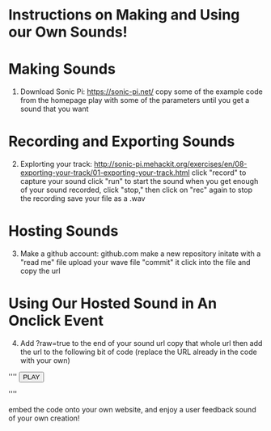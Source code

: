 # Instructions on Making and Using our Own Sounds! 

# Making Sounds
1. Download Sonic Pi: https://sonic-pi.net/
    copy some of the example code from the homepage
    play with some of the parameters until you get a sound that you want 
    
# Recording and Exporting Sounds
2. Explorting your track: http://sonic-pi.mehackit.org/exercises/en/08-exporting-your-track/01-exporting-your-track.html 
    click "record" to capture your sound
    click "run" to start the sound
    when you get enough of your sound recorded, click "stop," then click on "rec" again to stop the recording
    save your file as a .wav

# Hosting Sounds
3. Make a github account: github.com
	make a new repository
	initate with a "read me" file
	upload your wave file
	"commit" it
	click into the file and copy the url

# Using Our Hosted Sound in An Onclick Event
4. Add ?raw=true to the end of your sound url 
	copy that whole url
	then add the url to the following bit of code (replace the URL already in the code with your own)
  
''''<body>
    <script>
  function play(){
       var audio = document.getElementById("audio");
       audio.play();
                 }
   </script>
<input type="button" value="PLAY"  onclick="play()">
<audio id="audio" src="https://github.com/milesccoleman/sounds/blob/master/sawing-wood-daniel_simon.mp3?raw=true" ></audio>
 </body>
 </html>''''

  embed the code onto your own website, and enjoy a user feedback sound of your own creation! 
 
